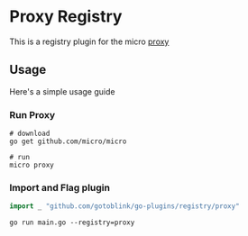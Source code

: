 # Proxy Registry

This is a registry plugin for the micro [proxy](https://micro.mu/docs/proxy.html)

## Usage

Here's a simple usage guide

### Run Proxy

```
# download
go get github.com/micro/micro

# run
micro proxy
```

### Import and Flag plugin

```go
import _ "github.com/gotoblink/go-plugins/registry/proxy"
```

```
go run main.go --registry=proxy
```
